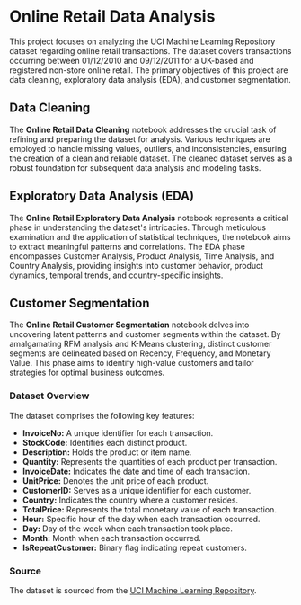 # Online Retail Data Analysis 

This project focuses on analyzing the UCI Machine Learning Repository dataset regarding online retail transactions. The dataset covers transactions occurring between 01/12/2010 and 09/12/2011 for a UK-based and registered non-store online retail. The primary objectives of this project are data cleaning, exploratory data analysis (EDA), and customer segmentation.

## Data Cleaning

The **Online Retail Data Cleaning** notebook addresses the crucial task of refining and preparing the dataset for analysis. Various techniques are employed to handle missing values, outliers, and inconsistencies, ensuring the creation of a clean and reliable dataset. The cleaned dataset serves as a robust foundation for subsequent data analysis and modeling tasks.

## Exploratory Data Analysis (EDA)

The **Online Retail Exploratory Data Analysis** notebook represents a critical phase in understanding the dataset's intricacies. Through meticulous examination and the application of statistical techniques, the notebook aims to extract meaningful patterns and correlations. The EDA phase encompasses Customer Analysis, Product Analysis, Time Analysis, and Country Analysis, providing insights into customer behavior, product dynamics, temporal trends, and country-specific insights.

## Customer Segmentation

The **Online Retail Customer Segmentation** notebook delves into uncovering latent patterns and customer segments within the dataset. By amalgamating RFM analysis and K-Means clustering, distinct customer segments are delineated based on Recency, Frequency, and Monetary Value. This phase aims to identify high-value customers and tailor strategies for optimal business outcomes.

### Dataset Overview

The dataset comprises the following key features:

- **InvoiceNo:** A unique identifier for each transaction.
- **StockCode:** Identifies each distinct product.
- **Description:** Holds the product or item name.
- **Quantity:** Represents the quantities of each product per transaction.
- **InvoiceDate:** Indicates the date and time of each transaction.
- **UnitPrice:** Denotes the unit price of each product.
- **CustomerID:** Serves as a unique identifier for each customer.
- **Country:** Indicates the country where a customer resides.
- **TotalPrice:** Represents the total monetary value of each transaction.
- **Hour:** Specific hour of the day when each transaction occurred.
- **Day:** Day of the week when each transaction took place.
- **Month:** Month when each transaction occurred.
- **IsRepeatCustomer:** Binary flag indicating repeat customers.

### Source

The dataset is sourced from the [UCI Machine Learning Repository](http://archive.ics.uci.edu/ml/datasets/Online+Retail).


